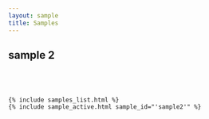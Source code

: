 ```yaml
---
layout: sample
title: Samples
---
```

<div id="wrapper">

<div id="content_area">
<div id="content_body">
<h2>sample 2</h2>
<div align="center" style="padding:20px;">
</div>
</div>
</div>

    {% include samples_list.html %}
    {% include sample_active.html sample_id="'sample2'" %}

</div>
